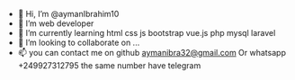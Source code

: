 - 👋 Hi, I’m @aymanIbrahim10
- 👀 I’m web developer 
- 🌱 I’m currently learning html css js bootstrap vue.js php mysql laravel 
- 💞️ I’m looking to collaborate on ...
- 📫 you can contact me on github aymanibra32@gmail.com Or whatsapp +249927312795   the same number have telegram 
<!---
aymanIbrahim10/aymanIbrahim10 is a ✨ special ✨ repository because its `README.md` (this file) appears on your GitHub profile.
You can click the Preview link to take a look at your changes.
--->
